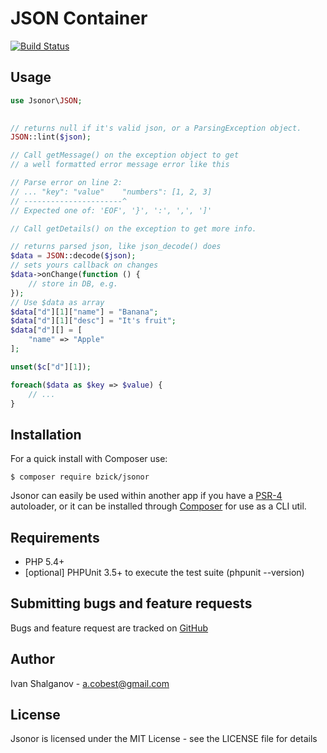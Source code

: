 JSON Container
==============

[![Build Status](https://travis-ci.org/bzick/jsonor.svg?branch=master)](https://travis-ci.org/bzick/jsonor)

Usage
-----

```php
use Jsonor\JSON;

    
// returns null if it's valid json, or a ParsingException object.
JSON::lint($json);

// Call getMessage() on the exception object to get
// a well formatted error message error like this

// Parse error on line 2:
// ... "key": "value"    "numbers": [1, 2, 3]
// ----------------------^
// Expected one of: 'EOF', '}', ':', ',', ']'

// Call getDetails() on the exception to get more info.

// returns parsed json, like json_decode() does
$data = JSON::decode($json);
// sets yours callback on changes
$data->onChange(function () {
    // store in DB, e.g.
});
// Use $data as array
$data["d"][1]["name"] = "Banana";
$data["d"][1]["desc"] = "It's fruit";
$data["d"][] = [
    "name" => "Apple"
];

unset($c["d"][1]);

foreach($data as $key => $value) {
    // ...
}
```

Installation
------------

For a quick install with Composer use:

    $ composer require bzick/jsonor

Jsonor can easily be used within another app if you have a
[PSR-4](https://github.com/php-fig/fig-standards/blob/master/accepted/PSR-4-autoloader.md)
autoloader, or it can be installed through [Composer](https://getcomposer.org/)
for use as a CLI util.


Requirements
------------

- PHP 5.4+
- [optional] PHPUnit 3.5+ to execute the test suite (phpunit --version)

Submitting bugs and feature requests
------------------------------------

Bugs and feature request are tracked on [GitHub](https://github.com/bzick/jsonor/issues)

Author
------

Ivan Shalganov - <a.cobest@gmail.com>

License
-------

Jsonor is licensed under the MIT License - see the LICENSE file for details
